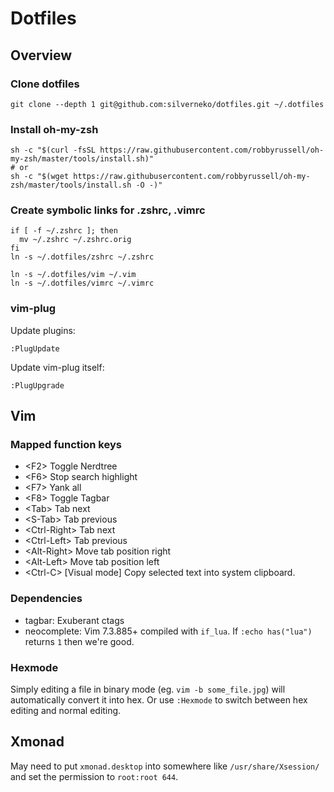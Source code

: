 # Dotfiles

## Overview

### Clone dotfiles
```
git clone --depth 1 git@github.com:silverneko/dotfiles.git ~/.dotfiles
```


### Install oh-my-zsh
```
sh -c "$(curl -fsSL https://raw.githubusercontent.com/robbyrussell/oh-my-zsh/master/tools/install.sh)"
# or
sh -c "$(wget https://raw.githubusercontent.com/robbyrussell/oh-my-zsh/master/tools/install.sh -O -)"
```


### Create symbolic links for .zshrc, .vimrc
```
if [ -f ~/.zshrc ]; then
  mv ~/.zshrc ~/.zshrc.orig
fi
ln -s ~/.dotfiles/zshrc ~/.zshrc

ln -s ~/.dotfiles/vim ~/.vim
ln -s ~/.dotfiles/vimrc ~/.vimrc
```


### vim-plug
Update plugins:
```
:PlugUpdate
```
Update vim-plug itself:
```
:PlugUpgrade
```


## Vim

### Mapped function keys
- \<F2\>                Toggle Nerdtree
- \<F6\>                Stop search highlight
- \<F7\>                Yank all
- \<F8\>                Toggle Tagbar
- \<Tab\>               Tab next
- \<S-Tab\>             Tab previous
- \<Ctrl-Right\>        Tab next
- \<Ctrl-Left\>         Tab previous
- \<Alt-Right\>         Move tab position right
- \<Alt-Left\>          Move tab position left
- \<Ctrl-C\>            [Visual mode] Copy selected text into system clipboard.


### Dependencies
- tagbar: Exuberant ctags
- neocomplete: Vim 7.3.885+ compiled with `if_lua`. If `:echo has("lua")` returns `1` then we're good.


### Hexmode
Simply editing a file in binary mode (eg. `vim -b some_file.jpg`)
will automatically convert it into hex.
Or use `:Hexmode` to switch between hex editing and normal editing.


## Xmonad
May need to put `xmonad.desktop` into somewhere like `/usr/share/Xsession/` and set the permission to `root:root 644`.
